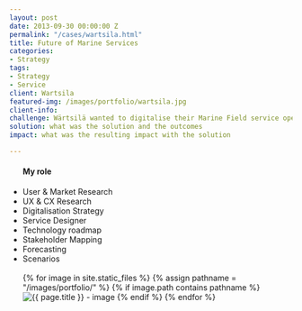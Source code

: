 ```yaml
---
layout: post
date: 2013-09-30 00:00:00 Z
permalink: "/cases/wartsila.html"
title: Future of Marine Services
categories:
- Strategy
tags:
- Strategy
- Service
client: Wartsila
featured-img: /images/portfolio/wartsila.jpg 
client-info: 
challenge: Wärtsilä wanted to digitalise their Marine Field service operations and engaged me and my multi-disciplinary team to build future scenarios that covered the whole service lifecycle and forecast how the technologies would impact and influence the operations. With an objective to digitalise their services, our team researched, defined and developed service scenarios that would establish them as the technological leaders in marine field services.
solution: what was the solution and the outcomes
impact: what was the resulting impact with the solution

---
```


<div class="side-column">
<ul>
<h4> My role </h4>
<li>User & Market Research</li>
<li>UX &amp; CX Research</li>
<li>Digitalisation Strategy</li>
<li>Service Designer</li>
<li>Technology roadmap</li>
<li>Stakeholder Mapping</li>
<li>Forecasting</li>
<li>Scenarios</li>
<br>

<div class="gallery">
{% for image in site.static_files %}
{% assign pathname = "/images/portfolio/" %}
{% if image.path contains pathname %}
<img src="{{ site.baseurl }}/images/portfolio/" alt="{{ page.title }} - image" class="gallery-item">
{% endif %}
{% endfor %}